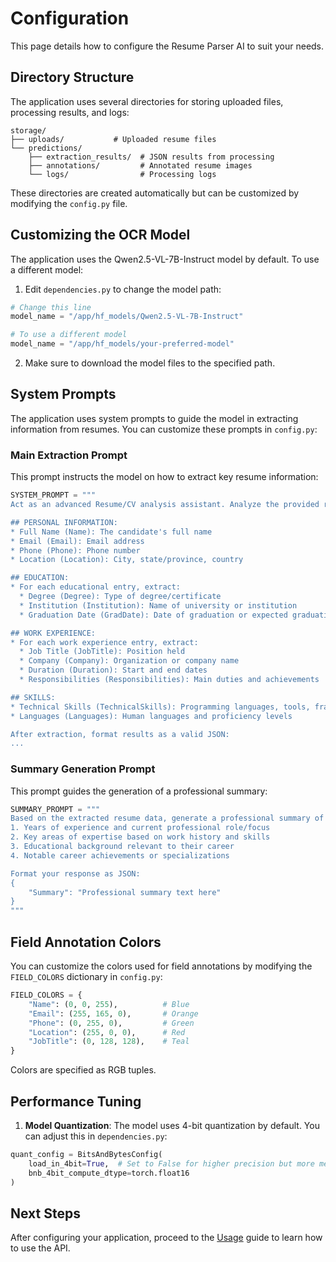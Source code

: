 # Configuration

This page details how to configure the Resume Parser AI to suit your needs.


## Directory Structure

The application uses several directories for storing uploaded files, processing results, and logs:

```
storage/
├── uploads/           # Uploaded resume files
└── predictions/
    ├── extraction_results/  # JSON results from processing
    ├── annotations/         # Annotated resume images
    └── logs/                # Processing logs
```

These directories are created automatically but can be customized by modifying the `config.py` file.

## Customizing the OCR Model

The application uses the Qwen2.5-VL-7B-Instruct model by default. To use a different model:

1. Edit `dependencies.py` to change the model path:

```python
# Change this line
model_name = "/app/hf_models/Qwen2.5-VL-7B-Instruct"

# To use a different model
model_name = "/app/hf_models/your-preferred-model"
```

2. Make sure to download the model files to the specified path.

## System Prompts

The application uses system prompts to guide the model in extracting information from resumes. You can customize these prompts in `config.py`:

### Main Extraction Prompt

This prompt instructs the model on how to extract key resume information:

```python
SYSTEM_PROMPT = """
Act as an advanced Resume/CV analysis assistant. Analyze the provided resume/CV and extract the following key information:

## PERSONAL INFORMATION:
* Full Name (Name): The candidate's full name
* Email (Email): Email address
* Phone (Phone): Phone number
* Location (Location): City, state/province, country

## EDUCATION:
* For each educational entry, extract:
  * Degree (Degree): Type of degree/certificate
  * Institution (Institution): Name of university or institution
  * Graduation Date (GradDate): Date of graduation or expected graduation

## WORK EXPERIENCE:
* For each work experience entry, extract:
  * Job Title (JobTitle): Position held
  * Company (Company): Organization or company name
  * Duration (Duration): Start and end dates
  * Responsibilities (Responsibilities): Main duties and achievements

## SKILLS:
* Technical Skills (TechnicalSkills): Programming languages, tools, frameworks
* Languages (Languages): Human languages and proficiency levels

After extraction, format results as a valid JSON:
...
```

### Summary Generation Prompt

This prompt guides the generation of a professional summary:

```python
SUMMARY_PROMPT = """
Based on the extracted resume data, generate a professional summary of the candidate (3-5 sentences) that includes:
1. Years of experience and current professional role/focus
2. Key areas of expertise based on work history and skills
3. Educational background relevant to their career
4. Notable career achievements or specializations

Format your response as JSON:
{
    "Summary": "Professional summary text here"
}
"""
```

## Field Annotation Colors

You can customize the colors used for field annotations by modifying the `FIELD_COLORS` dictionary in `config.py`:

```python
FIELD_COLORS = {
    "Name": (0, 0, 255),          # Blue
    "Email": (255, 165, 0),       # Orange
    "Phone": (0, 255, 0),         # Green
    "Location": (255, 0, 0),      # Red
    "JobTitle": (0, 128, 128),    # Teal
}
```

Colors are specified as RGB tuples.

## Performance Tuning



1. **Model Quantization**: The model uses 4-bit quantization by default. You can adjust this in `dependencies.py`:

```python
quant_config = BitsAndBytesConfig(
    load_in_4bit=True,  # Set to False for higher precision but more memory usage
    bnb_4bit_compute_dtype=torch.float16
)
```

## Next Steps

After configuring your application, proceed to the [Usage](usage.md) guide to learn how to use the API.